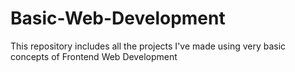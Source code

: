 # Basic-Web-Development
This repository includes all the projects I've made using very basic concepts of Frontend Web Development
